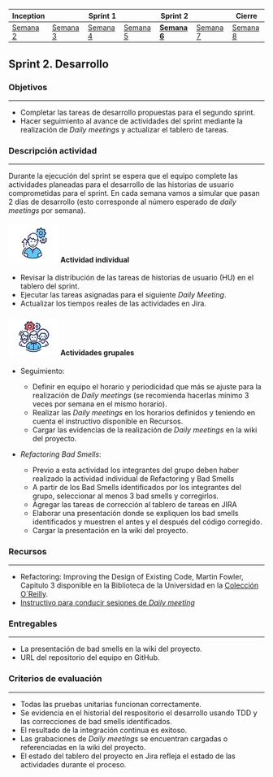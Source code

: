 | Inception |   | Sprint 1 |   | Sprint 2 |   | Cierre |
|-----------|---|----------|---|----------|---|--------|
| [Semana 2](/mt2_procesos_guias_proyecto/semanas/inception/semana2/semana2)        | [Semana 3](/mt2_procesos_guias_proyecto/semanas/inception/semana3/semana3) | [Semana 4](/mt2_procesos_guias_proyecto/semanas/sprint1/semana4/semana4) | [Semana 5](/mt2_procesos_guias_proyecto/semanas/sprint1/semana5/semana5) | **[Semana 6](/mt2_procesos_guias_proyecto/semanas/sprint2/semana6/semana6)** | [Semana 7](/mt2_procesos_guias_proyecto/semanas/sprint2/semana7/semana7) | [Semana 8]()      |

## Sprint 2. Desarrollo

### Objetivos

---
* Completar las tareas de desarrollo propuestas para el segundo sprint.
* Hacer seguimiento al avance de actividades del sprint mediante la realización de *Daily meetings* y actualizar el tablero de tareas.

### Descripción actividad
---

Durante la ejecución del sprint se espera que el equipo complete las actividades planeadas para el desarrollo de las historias de usuario comprometidas para el sprint. En cada semana vamos a simular que pasan 2 días de desarrollo (esto corresponde al número esperado de *daily meetings* por semana).

#### ![](./../../../assets/images/individuo.png) Actividad individual

* Revisar la distribución de las tareas de historias de usuario (HU) en el tablero del sprint.
* Ejecutar las tareas asignadas para el siguiente *Daily Meeting*.
* Actualizar los tiempos reales de las actividades en Jira. 

#### ![](./../../../assets/images/grupo.png) Actividades grupales

* Seguimiento:
  * Definir en equipo el horario y periodicidad que más se ajuste para la realización de *Daily meetings* (se recomienda hacerlas mínimo 3 veces por semana en el mismo horario).
  * Realizar las *Daily meetings* en los horarios definidos y teniendo en cuenta el instructivo disponible en Recursos.
  * Cargar las evidencias de la realización de *Daily meetings* en la wiki del proyecto.

* *Refactoring Bad Smells*:
  * Previo a esta actividad los integrantes del grupo deben haber realizado la actividad individual de Refactoring y Bad Smells
  * A partir de los Bad Smells identificados por los integrantes del grupo, seleccionar al menos 3 bad smells y corregirlos.
  * Agregar las tareas de corrección al tablero de tareas en JIRA
  * Elaborar una presentación donde se expliquen los bad smells identificados y muestren el antes y el después del código corregido.
  * Cargar la presentación en la wiki del proyecto.


### Recursos
---

* Refactoring: Improving the Design of Existing Code, Martin Fowler, Capitulo 3 disponible en la Biblioteca de la Universidad  en la [Colección O´Reilly](https://www.oreilly.com/library/view/temporary-access/?email=^u).
* [Instructivo para conducir sesiones de *Daily meeting*](../semana4/s4_daily_meeting)

### Entregables

---
* La presentación de bad smells en la wiki del proyecto.
* URL del repositorio del equipo en GitHub.

### Criterios de evaluación

---
* Todas las pruebas unitarias funcionan correctamente.
* Se evidencia en el historial del respositorio el desarrollo usando TDD y las correcciones de bad smells identificados.
* El resultado de la integración continua es exitoso.
* Las grabaciones de *Daily meetings* se encuentran cargadas o referenciadas en la wiki del proyecto.
* El estado del tablero  del proyecto en Jira refleja el estado de las actividades durante el proceso.
